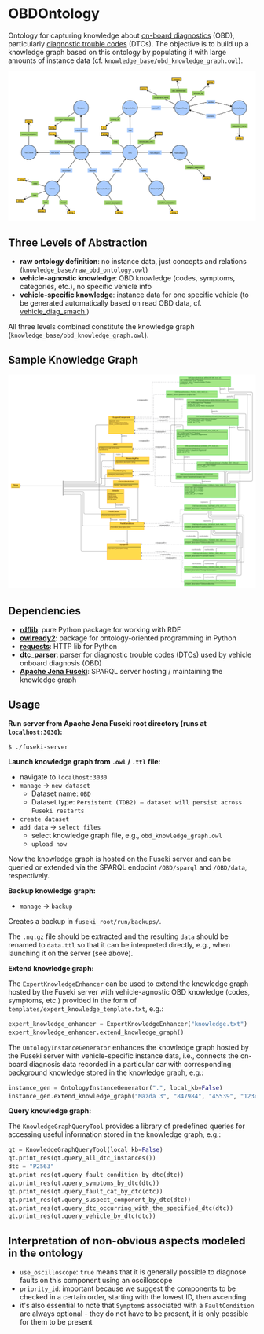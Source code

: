 # OBDOntology

Ontology for capturing knowledge about [on-board diagnostics](https://en.wikipedia.org/wiki/On-board_diagnostics) (OBD), particularly [diagnostic trouble codes](https://en.wikipedia.org/wiki/OBD-II_PIDs) (DTCs). The objective is to build up a knowledge graph based on this ontology by populating it with large amounts of instance data (cf. `knowledge_base/obd_knowledge_graph.owl`).

![](img/obd_ontology_v12.svg)

## Three Levels of Abstraction

- **raw ontology definition**: no instance data, just concepts and relations (`knowledge_base/raw_obd_ontology.owl`)
- **vehicle-agnostic knowledge**: OBD knowledge (codes, symptoms, categories, etc.), no specific vehicle info
- **vehicle-specific knowledge**: instance data for one specific vehicle (to be generated automatically based on read OBD data, cf. [
vehicle_diag_smach ](https://github.com/tbohne/vehicle_diag_smach))

All three levels combined constitute the knowledge graph (`knowledge_base/obd_knowledge_graph.owl`).

## Sample Knowledge Graph

![](img/knowledge_graph_v1.png)

## Dependencies

- [**rdflib**](https://rdflib.readthedocs.io/en/stable/): pure Python package for working with RDF
- [**owlready2**](https://pypi.org/project/Owlready2/): package for ontology-oriented programming in Python
- [**requests**](https://pypi.org/project/requests/): HTTP lib for Python
- [**dtc_parser**](https://github.com/tbohne/dtc_parser): parser for diagnostic trouble codes (DTCs) used by vehicle onboard diagnosis (OBD)
- [**Apache Jena Fuseki**](https://jena.apache.org/documentation/fuseki2/): SPARQL server hosting / maintaining the knowledge graph

## Usage

**Run server from Apache Jena Fuseki root directory (runs at `localhost:3030`):**
```
$ ./fuseki-server
```

**Launch knowledge graph from `.owl` / `.ttl` file:**
- navigate to `localhost:3030`
- `manage` -> `new dataset`
    - Dataset name: `OBD`
    - Dataset type: `Persistent (TDB2) – dataset will persist across Fuseki restarts`
- `create dataset`
- `add data` -> `select files`
    - select knowledge graph file, e.g., `obd_knowledge_graph.owl`
    - `upload now`

Now the knowledge graph is hosted on the Fuseki server and can be queried or extended via the SPARQL endpoint `/OBD/sparql` and `/OBD/data`, respectively.

**Backup knowledge graph:**
- `manage` -> `backup`

Creates a backup in `fuseki_root/run/backups/`.

The `.nq.gz` file should be extracted and the resulting `data` should be renamed to `data.ttl` so that it can be interpreted directly, e.g., when launching it on the server (see above).

**Extend knowledge graph:**

The `ExpertKnowledgeEnhancer` can be used to extend the knowledge graph hosted by the Fuseki server with vehicle-agnostic OBD knowledge (codes, symptoms, etc.) provided in the form of `templates/expert_knowledge_template.txt`, e.g.:
```python
expert_knowledge_enhancer = ExpertKnowledgeEnhancer("knowledge.txt")
expert_knowledge_enhancer.extend_knowledge_graph()
```
The `OntologyInstanceGenerator` enhances the knowledge graph hosted by the Fuseki server with vehicle-specific instance data, i.e., connects the on-board diagnosis data recorded in a particular car with corresponding background knowledge stored in the knowledge graph, e.g.:
```python
instance_gen = OntologyInstanceGenerator(".", local_kb=False)
instance_gen.extend_knowledge_graph("Mazda 3", "847984", "45539", "1234567890ABCDEFGHIJKLMNOPQRSTUVWXYZ", "P2563")
```

**Query knowledge graph:**

The `KnowledgeGraphQueryTool` provides a library of predefined queries for accessing useful information stored in the knowledge graph, e.g.:
```python
qt = KnowledgeGraphQueryTool(local_kb=False)
qt.print_res(qt.query_all_dtc_instances())
dtc = "P2563"
qt.print_res(qt.query_fault_condition_by_dtc(dtc))
qt.print_res(qt.query_symptoms_by_dtc(dtc))
qt.print_res(qt.query_fault_cat_by_dtc(dtc))
qt.print_res(qt.query_suspect_component_by_dtc(dtc))
qt.print_res(qt.query_dtc_occurring_with_the_specified_dtc(dtc))
qt.print_res(qt.query_vehicle_by_dtc(dtc))
```

## Interpretation of non-obvious aspects modeled in the ontology

- `use_oscilloscope`: `true` means that it is generally possible to diagnose faults on this component using an oscilloscope
- `priority_id`: important because we suggest the components to be checked in a certain order, starting with the lowest ID, then ascending
- it's also essential to note that `Symptom`s associated with a `FaultCondition` are always optional - they do not have to be present, it is only possible for them to be present
